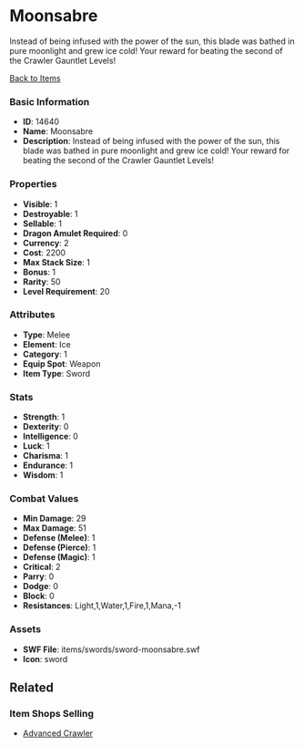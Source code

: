 # Moonsabre

Instead of being infused with the power of the sun, this blade was bathed in pure moonlight and grew ice cold! Your reward for beating the second of the Crawler Gauntlet Levels!

[Back to Items](../items.md)

### Basic Information

- **ID**: 14640
- **Name**: Moonsabre
- **Description**: Instead of being infused with the power of the sun, this blade was bathed in pure moonlight and grew ice cold! Your reward for beating the second of the Crawler Gauntlet Levels!

### Properties

- **Visible**: 1
- **Destroyable**: 1
- **Sellable**: 1
- **Dragon Amulet Required**: 0
- **Currency**: 2
- **Cost**: 2200
- **Max Stack Size**: 1
- **Bonus**: 1
- **Rarity**: 50
- **Level Requirement**: 20

### Attributes

- **Type**: Melee
- **Element**: Ice
- **Category**: 1
- **Equip Spot**: Weapon
- **Item Type**: Sword

### Stats

- **Strength**: 1
- **Dexterity**: 0
- **Intelligence**: 0
- **Luck**: 1
- **Charisma**: 1
- **Endurance**: 1
- **Wisdom**: 1

### Combat Values

- **Min Damage**: 29
- **Max Damage**: 51
- **Defense (Melee)**: 1
- **Defense (Pierce)**: 1
- **Defense (Magic)**: 1
- **Critical**: 2
- **Parry**: 0
- **Dodge**: 0
- **Block**: 0
- **Resistances**: Light,1,Water,1,Fire,1,Mana,-1

### Assets

- **SWF File**: items/swords/sword-moonsabre.swf
- **Icon**: sword

## Related

### Item Shops Selling

- [Advanced Crawler](../item-shops/464-advanced-crawler.md)

